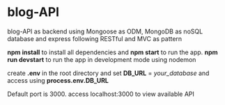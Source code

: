 # blog-API
blog-API as backend using Mongoose as ODM, MongoDB as noSQL database and express following RESTful and MVC as pattern

**npm install** to install all dependencies and **npm start** to run the app.
**npm run devstart** to run the app in development mode using nodemon

create **.env** in the root directory and set **DB_URL** = *your_database* and access using **process.env.DB_URL**

Default port is 3000. access localhost:3000 to view available API
